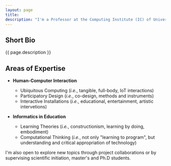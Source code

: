 ```yaml
---
layout: page
title:
description: "I'm a Professor at the Computing Institute (IC) of Universidade Estadual de Campiunas (UNICAMP), where I also received my Ph.D. in Computer Science in 2020. I have experience in Computer Science, especially in the field of Human-Computer Interaction (HCI), having worked mainly on the following themes: ubiquitous computing, participatory design, art and interactive installations, computing in education and socioenactive systems."
---
```


<h2>Short Bio</h2>

<p>{{ page.description }}</p>

## Areas of Expertise

- **Human-Computer Interaction**
	- Ubiquitous Computing (*i.e.*, tangible, full-body, IoT interactions)
	- Participatory Design (*i.e.*, co-design, methods and instruments) 
	- Interactive Installations (*i.e.*, educational, entertainment, artistic intervetions)

- **Informatics in Education**
	- Learning Theories (*i.e.*, constructionism, learning by doing, embodiment)
	- Computational Thinking (*i.e.*, not only "learning to program", but understanding and critical appropriation of technology)

I'm also open to explore new topics through project collaborations
or by supervising scientific initiation, master's and Ph.D students.